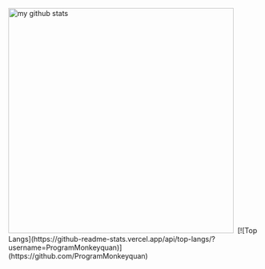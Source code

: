 <p align="left">
  <img src="https://github-readme-stats.vercel.app/api?username=ProgramMonkeyquan&show_icons=true&theme=tokyonight&count_private=true" alt="my github stats" width="450"/>&nbsp;
  [![Top Langs](https://github-readme-stats.vercel.app/api/top-langs/?username=ProgramMonkeyquan)](https://github.com/ProgramMonkeyquan)
</p>


<!--
**ProgramMonkeyquan/ProgramMonkeyquan** is a ✨ _special_ ✨ repository because its `README.md` (this file) appears on your GitHub profile.

Here are some ideas to get you started:

- 🔭 I’m currently working on ...
- 🌱 I’m currently learning ...
- 👯 I’m looking to collaborate on ...
- 🤔 I’m looking for help with ...
- 💬 Ask me about ...
- 📫 How to reach me: ...
- 😄 Pronouns: ...
- ⚡ Fun fact: ...
-->
